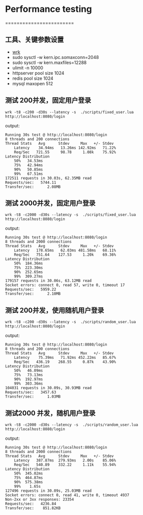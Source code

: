 # Performance testing
========================

## 工具、关键参数设置
- [wrk](https://github.com/wg/wrk)
- sudo sysctl -w kern.ipc.somaxconn=2048
- sudo sysctl -w kern.maxfiles=12288
- ulimit -n 10000
- httpserver pool size 1024
- redis pool size 1024
- mysql maxopen 512


## 测试 200并发，固定用户登录
    wrk -t8 -c200 -d30s --latency -s  ./scripts/fixed_user.lua http://localhost:8080/login
    
output:

    Running 30s test @ http://localhost:8080/login
    8 threads and 200 connections
    Thread Stats   Avg      Stdev     Max   +/- Stdev
        Latency    34.94ms   13.26ms 142.92ms   71.22%
        Req/Sec   721.55     98.78     1.08k    75.92%
    Latency Distribution
        50%   34.53ms
        75%   42.94ms
        90%   50.85ms
        99%   67.51ms
    172511 requests in 30.03s, 62.35MB read
    Requests/sec:   5744.11
    Transfer/sec:      2.08MB

## 测试 2000并发，固定用户登录
    wrk -t8 -c2000 -d30s --latency -s  ./scripts/fixed_user.lua http://localhost:8080/login

output:

    Running 30s test @ http://localhost:8080/login
    8 threads and 2000 connections
    Thread Stats   Avg      Stdev     Max   +/- Stdev
        Latency   178.65ms   62.03ms 481.58ms   68.11%
        Req/Sec   751.64    127.53     1.20k    69.36%
    Latency Distribution
        50%  184.36ms
        75%  223.30ms
        90%  252.65ms
        99%  309.27ms
    179157 requests in 30.06s, 63.12MB read
    Socket errors: connect 0, read 57, write 0, timeout 17
    Requests/sec:   5959.22
    Transfer/sec:      2.10MB

## 测试 200并发，使用随机用户登录
    wrk -t8 -c200 -d30s --latency -s  ./scripts/random_user.lua http://localhost:8080/login

output:

    Running 30s test @ http://localhost:8080/login
    8 threads and 200 connections
    Thread Stats   Avg      Stdev     Max   +/- Stdev
        Latency    75.39ms   71.92ms 452.22ms   85.67%
        Req/Sec   436.19    268.55     0.87k    43.90%
    Latency Distribution
        50%   46.09ms
        75%   73.13ms
        90%  192.97ms
        99%  303.36ms
    104031 requests in 30.09s, 30.93MB read
    Requests/sec:   3457.63
    Transfer/sec:      1.03MB


## 测试2000 并发，随机用户登录
    wrk -t8 -c2000 -d30s --latency -s  ./scripts/random_user.lua http://localhost:8080/login
output:

    Running 30s test @ http://localhost:8080/login
    8 threads and 2000 connections
    Thread Stats   Avg      Stdev     Max   +/- Stdev
        Latency   387.87ms  279.93ms   2.00s    85.06%
        Req/Sec   540.89    332.22     1.11k    55.94%
    Latency Distribution
        50%  345.02ms
        75%  464.87ms
        90%  575.38ms
        99%    1.65s 
    127496 requests in 30.09s, 25.03MB read
    Socket errors: connect 0, read 41, write 0, timeout 4937
    Non-2xx or 3xx responses: 23354
    Requests/sec:   4236.84
    Transfer/sec:    851.82KB
